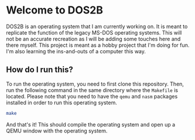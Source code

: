 # Welcome to DOS2B

DOS2B is an operating system that I am currently working on. It is meant to replicate the function of the legacy MS-DOS operating systems. This will not be an accurate recreation as I will be adding some touches here and there myself. This project is meant as a hobby project that I'm doing for fun. I'm also learning the ins-and-outs of a computer this way.

## How do I run this?

To run the operating system, you need to first clone this repository. Then, run the following command in the same directory where the `Makefile` is located. Please note that you need to have the `qemu` and `nasm` packages installed in order to run this operating system.
  
```bash
make
```

And that's it! This should compile the operating system and open up a QEMU window with the operating system.
